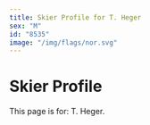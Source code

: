 ```yaml
---
title: Skier Profile for T. Heger
sex: "M"
id: "8535"
image: "/img/flags/nor.svg" 
---
```


# Skier Profile

This page is for: T. Heger.
    